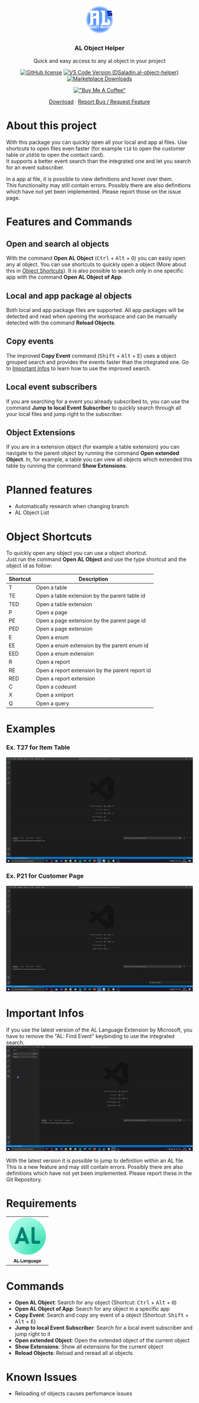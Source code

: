 <div align="center">
  <a href="./Images/ALObjectHelper_Small.png">
    <img src="./Images/ALObjectHelper_Small.png" alt="Logo" width="80" height="80">
  </a>

  <h3 align="center">AL Object Helper</h3>

  <p align="center">
    Quick and easy access to any al object in your project
    <br />
<div>

[![GitHub license](https://img.shields.io/github/license/DSaladinCH/al-object-helper?style=for-the-badge)](https://github.com/DSaladinCH/al-object-helper/blob/master/LICENSE.txt)
[![VS Code Version (DSaladin.al-object-helper)](https://img.shields.io/visual-studio-marketplace/v/DSaladin.al-object-helper?label=Version&style=for-the-badge)](https://marketplace.visualstudio.com/items?itemName=DSaladin.al-object-helper)
[![Marketplace Downloads](https://img.shields.io/visual-studio-marketplace/d/DSaladin.al-object-helper?color=darkgreen&label=Downloads&style=for-the-badge)](https://marketplace.visualstudio.com/items?itemName=DSaladin.al-object-helper)

[!["Buy Me A Coffee"](https://www.buymeacoffee.com/assets/img/custom_images/orange_img.png)](https://www.buymeacoffee.com/dsaladin)

</div>
    <a href="https://marketplace.visualstudio.com/items?itemName=DSaladin.al-object-helper">Download</a>
    ·
    <a href="https://github.com/DSaladinCH/al-object-helper/issues/new/choose">Report Bug / Request Feature</a>
  </p>
</div>

# About this project
With this package you can quickly open all your local and app al files. Use shortcuts to open files even faster (for example `t18` to open the customer table or `p5050` to open the contact card). <br />
It supports a better event search than the integrated one and let you search for an event subscriber.

In a app al file, it is possible to view definitions and hover over them. <br />
This functionality may still contain errors. Possibly there are also definitions which have not yet been implemented. Please report those on the issue page.

# Features and Commands
## Open and search al objects
With the command **Open AL Object** (<kbd>Ctrl</kbd> + <kbd>Alt</kbd> + <kbd>O</kbd>) you can easly open any al object.
You can use shortcuts to quickly open a object (More about this in [Object Shortcuts](#object-shortcuts)).
It is also possible to search only in one specific app with the command **Open AL Object of App**.

## Local and app package al objects
Both local and app package files are supported. All app packages will be detected and read when opening the workspace and can be manually detected with the command **Reload Objects**.

## Copy events
The improved **Copy Event** command (<kbd>Shift</kbd> + <kbd>Alt</kbd> + <kbd>E</kbd>) uses a object grouped search and provides the events faster than the integrated one. Go to [Important Infos](#important-infos) to learn how to use the improved search.

## Local event subscribers
If you are searching for a event you already subscribed to, you can use the command **Jump to local Event Subscriber** to quickly search through all your local files and jump right to the subscriber.

## Object Extensions
If you are in a extension object (for example a table extension) you can navigate to the parent object by running the command **Open extended Object**. In, for example, a table you can view all objects which extended this table by running the command **Show Extensions**.

# Planned features
* Automatically research when changing branch
* AL Object List

# Object Shortcuts
To quickly open any object you can use a object shortcut. <br />
Just run the command **Open AL Object** and use the type shortcut and the object id as follow:

| Shortcut | Description                                     |
|----------|-------------------------------------------------|
| T        | Open a table                                    |
| TE       | Open a table extension by the parent table id   |
| TED      | Open a table extension                          |
| P        | Open a page                                     |
| PE       | Open a page extension by the parent page id     |
| PED      | Open a page extension                           |
| E        | Open a enum                                     |
| EE       | Open a enum extension by the parent enum id     |
| EED      | Open a enum extension                           |
| R        | Open a report                                   |
| RE       | Open a report extension by the parent report id |
| RED      | Open a report extension                         |
| C        | Open a codeunit                                 |
| X        | Open a xmlport                                  |
| Q        | Open a query                                    |

# Examples
### Ex. T27 for Item Table
![Ex. T27 for Item Table](Images/vid01.gif)

### Ex. P21 for Customer Page
![Ex. P21 for Customer Page](Images/vid02.gif)

# Important Infos
If you use the latest version of the AL Language Extension by Microsoft, you have to remove the "AL: Find Event" keybinding to use the integrated search. <br />
![Remove the "AL: Find Event" keybinding](Images/vid03.gif)

With the latest version it is possible to jump to definition within an AL file.
This is a new feature and may still contain errors. Possibly there are also definitions which have not yet been implemented.
Please report these in the Git Repository.

# Requirements
<!-- prettier-ignore-start -->
<!-- markdownlint-disable -->
<table>
  <tr>
    <td align="center">
      <a href="https://marketplace.visualstudio.com/items?itemName=ms-dynamics-smb.al">
        <img src="./Images/Ext_AL-Language.png" width="100px;" alt="" />
        <br />
        <sub><b>AL Language</b></sub>
      </a>
    </td>
  </tr>
</table>
<!-- markdownlint-restore -->
<!-- prettier-ignore-end -->

# Commands
* **Open AL Object**: Search for any object (Shortcut: <kbd>Ctrl</kbd> + <kbd>Alt</kbd> + <kbd>O</kbd>)
* **Open AL Object of App**: Search for any object in a specific app
* **Copy Event**: Search and copy any event of a object (Shortcut: <kbd>Shift</kbd> + <kbd>Alt</kbd> + <kbd>E</kbd>)
* **Jump to local Event Subscriber**: Search for a local event subscriber and jump right to it
* **Open extended Object**: Open the extended object of the current object
* **Show Extensions**: Show all extensions for the current object
* **Reload Objects**: Reload and reread all al objects

# Known Issues
- Reloading of objects causes perfomance issues
